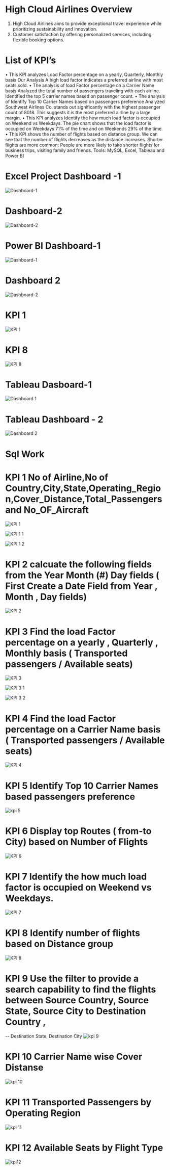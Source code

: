 # High Cloud Airlines Overview 
1. High Cloud Airlines aims to provide exceptional travel experience while prioritizing sustainability and innovation.
2. Customer satisfaction by offering personalized services, including flexible booking options.

# List of KPI’s
•	This KPI analyzes Load Factor percentage on a yearly, Quarterly, Monthly basis Our Analysis A high load factor indicates a preferred airline with most seats sold.
•	The analysis of load Factor percentage on a Carrier Name basis Analyzed the total number of passengers traveling with each airline. Identified the top 5 carrier names based on passenger count.
•	The analysis of Identify Top 10 Carrier Names based on passengers preference Analyzed Southwest Airlines Co. stands out significantly with the highest passenger count of 8018. This suggests it is the most preferred airline by a large margin.
•	This KPI analyzes Identify the how much load factor is occupied on Weekend vs Weekdays. The pie chart shows that the load factor is occupied on Weekdays 71% of the time and on Weekends 29% of the time. 
•	This KPI shows the number of flights based on distance group. We can see that the number of flights decreases as the distance increases. Shorter flights are more common: People are more likely to take shorter flights for business trips, visiting family and friends.
Tools: MySQL, Excel, Tableau and Power BI

 
 # Excel Project Dashboard -1
![Dashboard-1](https://github.com/user-attachments/assets/7f316522-2cf9-4faf-92aa-4f561f126efa)

# Dashboard-2
![Dashboard-2](https://github.com/user-attachments/assets/99be1e8c-d41d-4ba5-9aa5-481e84e1febd)

# Power BI Dashboard-1
![Dashboard-1](https://github.com/user-attachments/assets/dca52637-380b-4595-a9c4-978a18303331)

# Dashboard 2
![Dashboard-2](https://github.com/user-attachments/assets/0c11ef32-de80-4856-9d58-64957aa01698)

# KPI 1
![KPI 1](https://github.com/user-attachments/assets/98c74020-d6a2-4f6b-81a2-68168b6e0777)

# KPI 8
![KPI 8](https://github.com/user-attachments/assets/3bca9c32-3a33-40f3-9fe8-8ef8b4ddf55a)

# Tableau Dasboard-1
![Dashboard 1](https://github.com/user-attachments/assets/0e6de7a0-c219-481b-a7d0-38ca4d404a52)

# Tableau Dashboard - 2
![Dashboard 2](https://github.com/user-attachments/assets/e287038a-09af-4dbd-b095-7cf698ac37f4)

# Sql Work 
#  KPI 1 No of Airline,No of Country,City,State,Operating_Region,Cover_Distance,Total_Passengers and No_OF_Aircraft

![KPI 1](https://github.com/user-attachments/assets/7823676b-56eb-4810-9c56-15213fd8193a)


![KPI 1 1](https://github.com/user-attachments/assets/439161c1-0f76-49a3-bac0-ce0023099877)

![KPI 1 2](https://github.com/user-attachments/assets/127e49d3-3d12-42b7-b276-5cdf92a28f89)

# KPI 2 calcuate the following fields from the Year Month (#) Day fields ( First Create a Date Field from Year , Month , Day fields)
![KPI 2](https://github.com/user-attachments/assets/8f0b0289-ce8b-4167-89bd-b8c384791c53)

# KPI 3 Find the load Factor percentage on a yearly , Quarterly , Monthly basis ( Transported passengers / Available seats)

![KPI 3](https://github.com/user-attachments/assets/e67ee8f3-847d-4bb6-a62a-2c5e023e3667)

![KPI 3 1](https://github.com/user-attachments/assets/f10b6479-4a68-4b39-9e31-da0e55bba71f)

![KPI 3 2](https://github.com/user-attachments/assets/ec619cf0-077c-4441-a1d0-9de9f0ed1b60)

# KPI 4 Find the load Factor percentage on a Carrier Name basis ( Transported passengers / Available seats)
![KPI 4](https://github.com/user-attachments/assets/f5fca8f0-f9f0-42f8-9df6-0b2da23aadbe)

# KPI 5 Identify Top 10 Carrier Names based passengers preference 
![kpi 5](https://github.com/user-attachments/assets/84378b94-1210-41d8-9471-207e771fce26)

# KPI 6 Display top Routes ( from-to City) based on Number of Flights 
![KPI 6](https://github.com/user-attachments/assets/97541a71-12ce-4571-8da6-a28e693b5ad7)

# KPI 7 Identify the how much load factor is occupied on Weekend vs Weekdays.
![KPI 7](https://github.com/user-attachments/assets/8a7937c6-a54e-483b-9b7a-44cfe7f9f10c)

# KPI 8 Identify number of flights based on Distance group
![KPI 8](https://github.com/user-attachments/assets/da830d81-efca-4ff9-83ec-29850ee64e23)

# KPI 9 Use the filter to provide a search capability to find the flights between Source Country, Source State, Source City to Destination Country ,
-- Destination State, Destination City
![kpi 9](https://github.com/user-attachments/assets/eec871aa-a4ab-4a23-84a5-fb5830cf0086)

 # KPI 10 Carrier Name wise Cover Distanse
![kpi 10](https://github.com/user-attachments/assets/01538d7c-b2c2-4d22-8cdf-4326f0814471)

# KPI 11 Transported Passengers by Operating Region
![kpi 11](https://github.com/user-attachments/assets/60811e3c-4900-4a67-85fe-1fc0a4cdf2c9)

# KPI 12 Available Seats by Flight Type
![kpi12](https://github.com/user-attachments/assets/99fb2114-eefc-4055-bd92-39fb93a1d4a9)
























